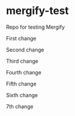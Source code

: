 # mergify-test
Repo for testing Mergify

First change

Second change

Third change

Fourth change

Fifth change

Sixth change

7th change
